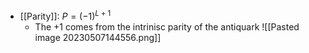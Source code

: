 - [[Parity]]:  $P = (-1)^{L+1}$  
	 - The $+1$ comes from the intrinisc parity of the antiquark 
![[Pasted image 20230507144556.png]]
